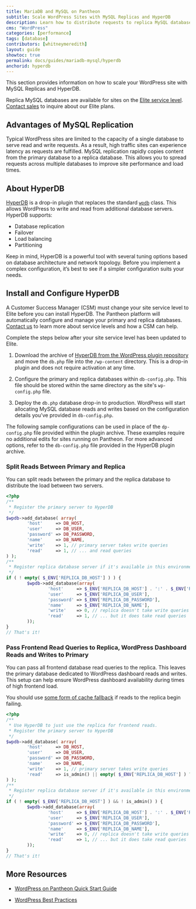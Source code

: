 ```yaml
---
title: MariaDB and MySQL on Pantheon
subtitle: Scale WordPress Sites with MySQL Replicas and HyperDB
description: Learn how to distribute requests to replica MySQL databases on WordPress using HyperDB.
cms: "WordPress"
categories: [performance]
tags: [database]
contributors: [whitneymeredith]
layout: guide
showtoc: true
permalink: docs/guides/mariadb-mysql/hyperdb
anchorid: hyperdb
---
```


This section provides information on how to scale your WordPress site with MySQL Replicas and HyperDB.

<Alert title="Note" type="info" >

Replica MySQL databases are available for sites on the [Elite service level](https://pantheon.io/resources/elite-plan-overview). [Contact sales](https://pantheon.io/pantheon-elite-plans) to inquire about our Elite plans.

</Alert>

## Advantages of MySQL Replication
Typical WordPress sites are limited to the capacity of a single database to serve read and write requests. As a result, high traffic sites can experience latency as requests are fulfilled. MySQL replication rapidly copies content from the primary database to a replica database. This allows you to spread requests across multiple databases to improve site performance and load times.

## About HyperDB
[HyperDB](https://wordpress.org/support/plugin/hyperdb) is a drop-in plugin that replaces the standard [`wpdb`](https://codex.wordpress.org/Class_Reference/wpdb) class. This allows WordPress to write and read from additional database servers. HyperDB supports:

- Database replication
- Failover
- Load balancing
- Partitioning

Keep in mind, HyperDB is a powerful tool with several tuning options based on database architecture and network topology. Before you implement a complex configuration, it’s best to see if a simpler configuration suits your needs.

## Install and Configure HyperDB

A Customer Success Manager (CSM) must change your site service level to Elite before you can install HyperDB. The Pantheon platform will automatically configure and manage your primary and replica databases. [Contact us](https://pantheon.io/contact-us) to learn more about service levels and how a CSM can help. 

Complete the steps below after your site service level has been updated to Elite.

1. Download the archive of [HyperDB from the WordPress plugin repository](https://wordpress.org/support/plugin/hyperdb) and move the `db.php` file into the `/wp-content` directory. This is a drop-in plugin and does not require activation at any time.

1. Configure the primary and replica databases within `db-config.php`. This file should be stored within the same directory as the site's `wp-config.php` file.

1. Deploy the `db.php` database drop-in to production. WordPress will start allocating MySQL database reads and writes based on the configuration details you’ve provided in `db-config.php`.

The following sample configurations can be used in place of the `dp-config.php` file provided within the plugin archive. These examples require no additional edits for sites running on Pantheon. For more advanced options, refer to the `db-config.php` file provided in the HyperDB plugin archive.

### Split Reads Between Primary and Replica
You can split reads between the primary and the replica database to distribute the load between two servers.

```php
<?php
/**
 * Register the primary server to HyperDB
 */
$wpdb->add_database( array(
        'host'     => DB_HOST,
        'user'     => DB_USER,
        'password' => DB_PASSWORD,
        'name'     => DB_NAME,
        'write'    => 1, // primary server takes write queries
        'read'     => 1, // ... and read queries
) );
/**
 * Register replica database server if it's available in this environment
 */
if ( ! empty( $_ENV['REPLICA_DB_HOST'] ) ) {
        $wpdb->add_database(array(
                'host'     => $_ENV['REPLICA_DB_HOST'] . ':' . $_ENV['REPLICA_DB_PORT'],
                'user'     => $_ENV['REPLICA_DB_USER'],
                'password' => $_ENV['REPLICA_DB_PASSWORD'],
                'name'     => $_ENV['REPLICA_DB_NAME'],
                'write'    => 0, // replica doesn't take write queries
                'read'     => 1, // ... but it does take read queries
        ));
}
// That's it!
```


### Pass Frontend Read Queries to Replica, WordPress Dashboard Reads and Writes to Primary
You can pass all frontend database read queries to the replica. This leaves the primary database dedicated to WordPress dashboard reads and writes. This setup can help ensure WordPress dashboard availability during times of high frontend load.

You should use [some form of cache fallback](/object-cache) if reads to the replica begin failing.

```php
<?php
/**
 * Use HyperDB to just use the replica for frontend reads.
 * Register the primary server to HyperDB
 */
$wpdb->add_database( array(
        'host'     => DB_HOST,
        'user'     => DB_USER,
        'password' => DB_PASSWORD,
        'name'     => DB_NAME,
        'write'    => 1, // primary server takes write queries
        'read'     => is_admin() || empty( $_ENV['REPLICA_DB_HOST'] ) ? 1 : 0, // ... but only takes read queries in the admin if the replica is available
) );
/**
 * Register replica database server if it's available in this environment
 */
if ( ! empty( $_ENV['REPLICA_DB_HOST'] ) && ! is_admin() ) {
        $wpdb->add_database(array(
                'host'     => $_ENV['REPLICA_DB_HOST'] . ':' . $_ENV['REPLICA_DB_PORT'],
                'user'     => $_ENV['REPLICA_DB_USER'],
                'password' => $_ENV['REPLICA_DB_PASSWORD'],
                'name'     => $_ENV['REPLICA_DB_NAME'],
                'write'    => 0, // replica doesn't take write queries
                'read'     => 1, // ... but it does take read queries
        ));
}
// That's it!
```

## More Resources

- [WordPress on Pantheon Quick Start Guide](/guides/wordpress-pantheon/)

- [WordPress Best Practices](/wordpress-best-practices)